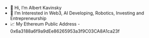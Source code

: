 - 👋 Hi, I’m Albert Kavinsky
- 👀 I’m Interested in Web3, AI Developing, Robotics, Investing and Entrepreneurship
- 📈 My Ethereum Public Address - 0x6a3188a6f9a9dEe86265953a3f9C03CA8A1ca23f
